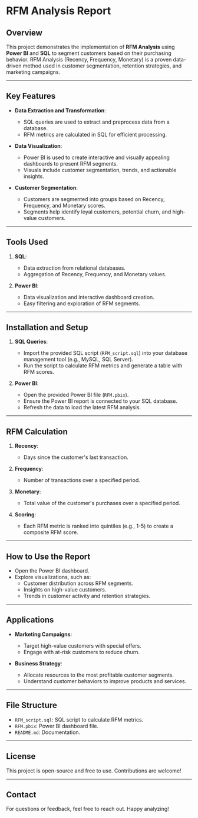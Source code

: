 # RFM Analysis Report

## Overview

This project demonstrates the implementation of **RFM Analysis** using **Power BI** and **SQL** to segment customers based on their purchasing behavior. RFM Analysis (Recency, Frequency, Monetary) is a proven data-driven method used in customer segmentation, retention strategies, and marketing campaigns.

---

## Key Features

- **Data Extraction and Transformation**:
  - SQL queries are used to extract and preprocess data from a database.
  - RFM metrics are calculated in SQL for efficient processing.
  
- **Data Visualization**:
  - Power BI is used to create interactive and visually appealing dashboards to present RFM segments.
  - Visuals include customer segmentation, trends, and actionable insights.

- **Customer Segmentation**:
  - Customers are segmented into groups based on Recency, Frequency, and Monetary scores.
  - Segments help identify loyal customers, potential churn, and high-value customers.

---

## Tools Used

1. **SQL**:
   - Data extraction from relational databases.
   - Aggregation of Recency, Frequency, and Monetary values.
   
2. **Power BI**:
   - Data visualization and interactive dashboard creation.
   - Easy filtering and exploration of RFM segments.

---

## Installation and Setup

1. **SQL Queries**:
   - Import the provided SQL script (`RFM_script.sql`) into your database management tool (e.g., MySQL, SQL Server).
   - Run the script to calculate RFM metrics and generate a table with RFM scores.

2. **Power BI**:
   - Open the provided Power BI file (`RFM.pbix`).
   - Ensure the Power BI report is connected to your SQL database.
   - Refresh the data to load the latest RFM analysis.

---

## RFM Calculation

1. **Recency**:
   - Days since the customer's last transaction.

2. **Frequency**:
   - Number of transactions over a specified period.

3. **Monetary**:
   - Total value of the customer's purchases over a specified period.

4. **Scoring**:
   - Each RFM metric is ranked into quintiles (e.g., 1-5) to create a composite RFM score.

---

## How to Use the Report

- Open the Power BI dashboard.
- Explore visualizations, such as:
  - Customer distribution across RFM segments.
  - Insights on high-value customers.
  - Trends in customer activity and retention strategies.

---

## Applications

- **Marketing Campaigns**:
  - Target high-value customers with special offers.
  - Engage with at-risk customers to reduce churn.

- **Business Strategy**:
  - Allocate resources to the most profitable customer segments.
  - Understand customer behaviors to improve products and services.

---

## File Structure

- `RFM_script.sql`: SQL script to calculate RFM metrics.
- `RFM.pbix`: Power BI dashboard file.
- `README.md`: Documentation.

---

## License

This project is open-source and free to use. Contributions are welcome!

---

## Contact

For questions or feedback, feel free to reach out. Happy analyzing!
